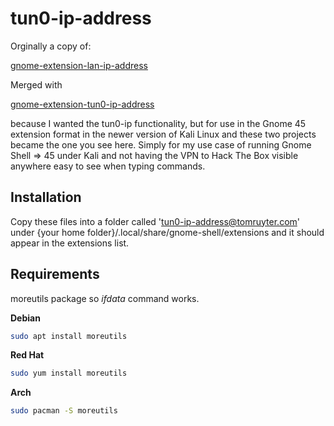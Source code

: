 # tun0-ip-address

Orginally a copy of:

[gnome-extension-lan-ip-address](https://github.com/Josholith/gnome-extension-lan-ip-address)

Merged with

[gnome-extension-tun0-ip-address](https://github.com/AdamantisSpinae/gnome-extension-tun0-ip-address)

because I wanted the tun0-ip functionality, but for use in the Gnome 45 extension format in the newer version of Kali Linux and these two projects became the one you see here. Simply for my use case of running Gnome Shell => 45 under Kali and not having the VPN to Hack The Box visible anywhere easy to see when typing commands. 

## Installation

Copy these files into a folder called 'tun0-ip-address@tomruyter.com' under {your home folder}/.local/share/gnome-shell/extensions and it should appear in the extensions list.

## Requirements
moreutils package so *ifdata* command works.

**Debian**
```sh
sudo apt install moreutils
```

**Red Hat**
```sh
sudo yum install moreutils
```

**Arch**
```sh
sudo pacman -S moreutils
```

